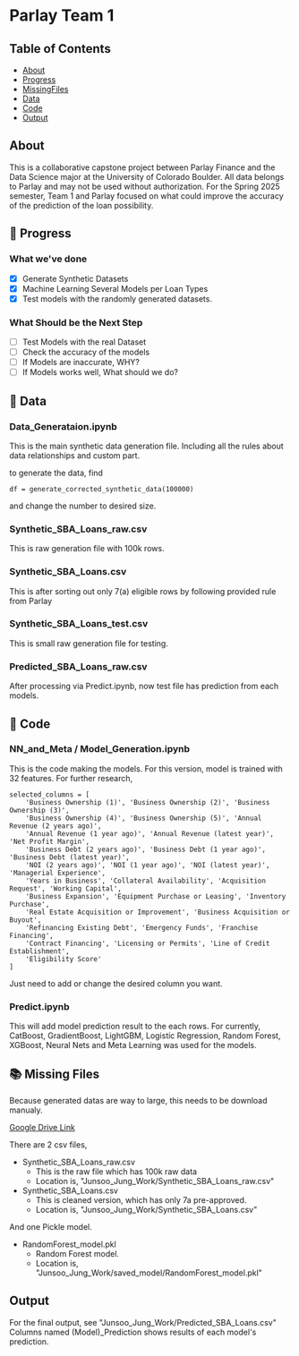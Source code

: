 # Parlay Team 1

## Table of Contents

- [About](#-about)
- [Progress](#-progress)
- [MissingFiles](#-missingfiles)
- [Data](#-data)
- [Code](#-code)
- [Output](#-output)


  
## About

This is a collaborative capstone project between Parlay Finance and the Data Science major at the University of Colorado Boulder. All data belongs to Parlay and may not be used without authorization.
For the Spring 2025 semester, Team 1 and Parlay focused on what could improve the accuracy of the prediction of the loan possibility.





## 🚀 Progress

### What we've done 
- [x] Generate Synthetic Datasets
- [x] Machine Learning Several Models per Loan Types
- [x] Test models with the randomly generated datasets.

### What Should be the Next Step
- [ ] Test Models with the real Dataset
- [ ] Check the accuracy of the models
- [ ] If Models are inaccurate, WHY?
- [ ] If Models works well, What should we do?

## 📝 Data

### Data_Generataion.ipynb
This is the main synthetic data generation file. 
Including all the rules about data relationships and custom part. 

to generate the data, find 

```shell
df = generate_corrected_synthetic_data(100000)
```

and change the number to desired size.


### Synthetic_SBA_Loans_raw.csv
This is raw generation file with 100k rows.

### Synthetic_SBA_Loans.csv
This is after sorting out only 7(a) eligible rows by following provided rule from Parlay

### Synthetic_SBA_Loans_test.csv
This is small raw generation file for testing.

### Predicted_SBA_Loans_raw.csv
After processing via Predict.ipynb, now test file has prediction from each models.



## 📝 Code


### NN_and_Meta / Model_Generation.ipynb
This is the code making the models. For this version, model is trained with 32 features. For further research, 

```shell
selected_columns = [
    'Business Ownership (1)', 'Business Ownership (2)', 'Business Ownership (3)',
    'Business Ownership (4)', 'Business Ownership (5)', 'Annual Revenue (2 years ago)',
    'Annual Revenue (1 year ago)', 'Annual Revenue (latest year)', 'Net Profit Margin',
    'Business Debt (2 years ago)', 'Business Debt (1 year ago)', 'Business Debt (latest year)',
    'NOI (2 years ago)', 'NOI (1 year ago)', 'NOI (latest year)', 'Managerial Experience',
    'Years in Business', 'Collateral Availability', 'Acquisition Request', 'Working Capital',
    'Business Expansion', 'Equipment Purchase or Leasing', 'Inventory Purchase',
    'Real Estate Acquisition or Improvement', 'Business Acquisition or Buyout',
    'Refinancing Existing Debt', 'Emergency Funds', 'Franchise Financing',
    'Contract Financing', 'Licensing or Permits', 'Line of Credit Establishment',
    'Eligibility Score'
]
```

Just need to add or change the desired column you want.

### Predict.ipynb
This will add model prediction result to the each rows. For currently, CatBoost, GradientBoost, LightGBM, Logistic Regression, Random Forest, XGBoost, Neural Nets and Meta Learning was used for the models.


## 📚 Missing Files
Because generated datas are way to large, this needs to be download manualy. 

[Google Drive Link]([https://drive.google.com/drive/folders/1vMSg__xCttENbtfuT4msyWSCoJucCyKO?usp=sharing])

There are 2 csv files, 
- Synthetic_SBA_Loans_raw.csv
  - This is the raw file which has 100k raw data
  - Location is, "Junsoo_Jung_Work/Synthetic_SBA_Loans_raw.csv"
- Synthetic_SBA_Loans.csv
  - This is cleaned version, which has only 7a pre-approved.
  - Location is, "Junsoo_Jung_Work/Synthetic_SBA_Loans.csv"

And one Pickle model.
- RandomForest_model.pkl
  - Random Forest model.
  - Location is, "Junsoo_Jung_Work/saved_model/RandomForest_model.pkl"



## Output

For the final output, see "Junsoo_Jung_Work/Predicted_SBA_Loans.csv"
Columns named (Model)_Prediction shows results of each model's prediction.

